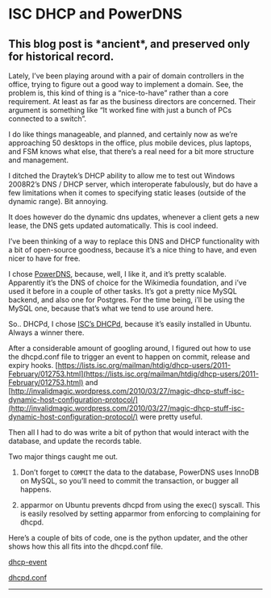 
# ISC DHCP and PowerDNS

## This blog post is \*ancient\*, and preserved only for historical record.

Lately, I’ve been playing around with a pair of domain controllers in the office, trying to figure out a good way to implement a domain. See, the problem is, this kind of thing is a “nice-to-have” rather than a core requirement. At least as far as the business directors are concerned. Their argument is something like “It worked fine with just a bunch of PCs connected to a switch”.

I do like things manageable, and planned, and certainly now as we’re approaching 50 desktops in the office, plus mobile devices, plus laptops, and FSM knows what else, that there’s a real need for a bit more structure and management.

I ditched the Draytek’s DHCP ability to allow me to test out Windows 2008R2’s DNS / DHCP server, which interoperate fabulously, but do have a few limitations when it comes to specifying static leases (outside of the dynamic range). Bit annoying.

It does however do the dynamic dns updates, whenever a client gets a new lease, the DNS gets updated automatically. This is cool indeed.

I’ve been thinking of a way to replace this DNS and DHCP functionality with a bit of open-source goodness, because it’s a nice thing to have, and even nicer to have for free.

I chose [PowerDNS](https://www.powerdns.com/index.html), because, well, I like it, and it’s pretty scalable. Apparently it’s the DNS of choice for the Wikimedia foundation, and i’ve used it before in a couple of other tasks. It’s got a pretty nice MySQL backend, and also one for Postgres. For the time being, i’ll be using the MySQL one, because that’s what we tend to use around here.

So.. DHCPd, I chose [ISC’s DHCPd](https://www.isc.org/dhcp/), because it’s easily installed in Ubuntu. Always a winner there.

After a considerable amount of googling around, I figured out how to use the dhcpd.conf file to trigger an event to happen on commit, release and expiry hooks. [https://lists.isc.org/mailman/htdig/dhcp-users/2011-February/012753.html](https://lists.isc.org/mailman/htdig/dhcp-users/2011-February/012753.html) and [http://invalidmagic.wordpress.com/2010/03/27/magic-dhcp-stuff-isc-dynamic-host-configuration-protocol/](http://invalidmagic.wordpress.com/2010/03/27/magic-dhcp-stuff-isc-dynamic-host-configuration-protocol/) were pretty useful.

Then all I had to do was write a bit of python that would interact with the database, and update the records table.

Two major things caught me out.

1.  Don’t forget to `COMMIT` the data to the database, PowerDNS uses InnoDB on MySQL, so you’ll need to commit the transaction, or bugger all happens.
    
2.  apparmor on Ubuntu prevents dhcpd from using the exec() syscall. This is easily resolved by setting apparmor from enforcing to complaining for dhcpd.
    

Here’s a couple of bits of code, one is the python updater, and the other shows how this all fits into the dhcpd.conf file.

[dhcp-event](code/dhcpevent.py)

[dhcpd.conf](code/dhcp.conf)

___